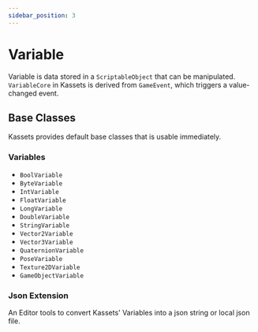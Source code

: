 ```yaml
---
sidebar_position: 3
---
```


# Variable

Variable is data stored in a `ScriptableObject` that can be manipulated.
`VariableCore` in Kassets is derived from `GameEvent`, which triggers a value-changed event.

## Base Classes

Kassets provides default base classes that is usable immediately.

### Variables

- `BoolVariable`
- `ByteVariable`
- `IntVariable`
- `FloatVariable`
- `LongVariable`
- `DoubleVariable`
- `StringVariable`
- `Vector2Variable`
- `Vector3Variable`
- `QuaternionVariable`
- `PoseVariable`
- `Texture2DVariable`
- `GameObjectVariable`

### Json Extension

An Editor tools to convert Kassets' Variables into a json string or local json file.
